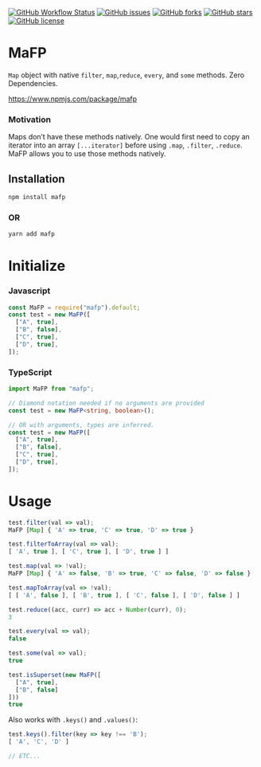 [![GitHub Workflow Status](https://img.shields.io/github/workflow/status/nicholasjpaterno/mafp/Node.js%20CI?style=for-the-badge)](https://github.com/nicholasjpaterno/mafp/actions)
[![GitHub issues](https://img.shields.io/github/issues/nicholasjpaterno/mafp?style=for-the-badge)](https://github.com/nicholasjpaterno/mafp/issues)
[![GitHub forks](https://img.shields.io/github/forks/nicholasjpaterno/mafp?style=for-the-badge)](https://github.com/nicholasjpaterno/mafp/network)
[![GitHub stars](https://img.shields.io/github/stars/nicholasjpaterno/mafp?style=for-the-badge)](https://github.com/nicholasjpaterno/mafp/stargazers)
[![GitHub license](https://img.shields.io/github/license/nicholasjpaterno/mafp?style=for-the-badge)](https://github.com/nicholasjpaterno/mafp/blob/master/LICENSE)

# MaFP
`Map` object with native `filter`, `map`,`reduce`, `every`, and `some` methods. Zero Dependencies.

https://www.npmjs.com/package/mafp

### Motivation
Maps don’t have these methods natively.  One would first need to copy an iterator into an array `[...iterator]` before using `.map`, `.filter`, `.reduce`.  MaFP allows you to use those methods natively.

## Installation
```bash
npm install mafp
```
###  OR
```bash
yarn add mafp
```

# Initialize
### Javascript
```javascript
const MaFP = require("mafp").default;
const test = new MaFP([
  ["A", true],
  ["B", false],
  ["C", true],
  ["D", true],
]);
```
### TypeScript
```typescript
import MaFP from "mafp";

// Diamond notation needed if no arguments are provided
const test = new MaFP<string, boolean>();

// OR with arguments, types are inferred.
const test = new MaFP([
  ["A", true],
  ["B", false],
  ["C", true],
  ["D", true],
]);
```

# Usage
```javascript
test.filter(val => val);
MaFP [Map] { 'A' => true, 'C' => true, 'D' => true }

test.filterToArray(val => val);
[ 'A', true ], [ 'C', true ], [ 'D', true ] ]

test.map(val => !val);
MaFP [Map] { 'A' => false, 'B' => true, 'C' => false, 'D' => false }

test.mapToArray(val => !val);
[ [ 'A', false ], [ 'B', true ], [ 'C', false ], [ 'D', false ] ]

test.reduce((acc, curr) => acc + Number(curr), 0);
3

test.every(val => val);
false

test.some(val => val);
true

test.isSuperset(new MaFP([
  ["A", true],
  ["B", false]
]))
true
```

Also works with `.keys()` and `.values()`:
```javascript
test.keys().filter(key => key !== 'B');
[ 'A', 'C', 'D' ]

// ETC...
```
